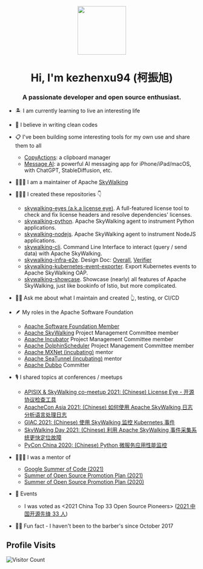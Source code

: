<p align="center">
  <img style="width:8rem; height:auto" src="https://user-images.githubusercontent.com/15965696/138292443-0f9c2c63-12a1-4088-9b0a-6afb39dd37ee.png"/>
</p>

<h1 align="center">Hi, I'm kezhenxu94 (柯振旭)</h1>
<h3 font-size="20" align="center">A passionate developer and open source enthusiast.</h3>

- 🏝 I am currently learning to live an interesting life

- 🧹 I believe in writing clean codes

- 📋 I've been building some interesting tools for my own use and share them to all
  -  [CopyActions](https://copy-actions.github.io): a clipboard manager
  -  [Message AI](https://message-ai.github.io): a powerful AI messaging app for iPhone/iPad/macOS, with ChatGPT, StableDiffusion, etc.

- 🧑🏻‍🔧 I am a maintainer of Apache [SkyWalking](http://github.com/apache/skywalking)

- 👨🏻‍💻 I created these repositories 👇
  - [skywalking-eyes (a.k.a license eye)](http://github.com/apache/skywalking-eyes). A full-featured license tool to check and fix license headers and resolve dependencies' licenses.
  - [skywalking-python](http://github.com/apache/skywalking-python). Apache SkyWalking agent to instrument Python applications.
  - [skywalking-nodejs](http://github.com/apache/skywalking-nodejs). Apache SkyWalking agent to instrument NodeJS applications.
  - [skywalking-cli](http://github.com/apache/skywalking-cli). Command Line Interface to interact (query / send data) with Apache SkyWalking.
  - [skywalking-infra-e2e](http://github.com/apache/skywalking-infra-e2e). Design Doc: [Overall](https://skywalking.apache.org/blog/e2e-design/), [Verifier](https://skywalking.apache.org/blog/2021-02-01-e2e-verifier-design/)
  - [skywalking-kubernetes-event-exporter](https://github.com/apache/skywalking-kubernetes-event-exporter). Export Kubernetes events to Apache SkyWalking OAP.
  - [skywalking-showcase](https://github.com/apache/skywalking-showcase). Showcase (nearly) all features of Apache SkyWalking, just like bookinfo of Istio, but more complicated.

- 🙋🏻 Ask me about what I maintain and created 👆, testing, or CI/CD

- 🪶 My roles in the Apache Software Foundation
  - [Apache Software Foundation Member](https://www.apache.org/foundation/members.html)
  - [Apache SkyWalking](https://skywalking.apache.org) Project Management Committee member
  - [Apache Incubator](https://incubator.apache.org) Project Management Committee member
  - [Apache DolphinScheduler](http://github.com/apache/dolphinscheduler) Project Management Committee member
  - [Apache MXNet (incubating)](http://github.com/apache/incubator-mxnet) mentor
  - [Apache SeaTunnel (incubating)](http://github.com/apache/incubator-seatunnel) mentor
  - [Apache Dubbo](http://github.com/apache/dubbo) Committer

- 🎙 I shared topics at conferences / meetups
  - [APISIX & SkyWalking co-meetup 2021: (Chinese) License Eye - 开源协议检查工具](https://www.bilibili.com/video/BV1Kb4y1a7Gi) 
  - [ApacheCon Asia 2021: (Chinese) 如何使用 Apache SkyWalking 日志分析语言处理日志](https://www.youtube.com/watch?v=-FfI0DPwqjA)
  - [GIAC 2021: (Chinese) 使用 SkyWalking 监控 Kubernetes 事件](https://giac.msup.com.cn/teacher?id=8192)
  - [SkyWalking Day 2021: (Chinese) 利用 Apache SkyWalking 事件采集系统更快定位故障](https://www.bilibili.com/video/BV1NU4y1V7LX)
  - [PyCon China 2020: (Chinese) Python 微服务应用性能监控](https://www.bilibili.com/video/BV1Ry4y167b6/)

- 👨🏼‍🎓 I was a mentor of
  - [Google Summer of Code (2021)](https://summerofcode.withgoogle.com/archive/2021/projects/5224136162410496/)
  - [Summer of Open Source Promotion Plan (2021)](https://summer.iscas.ac.cn/#/org/orgdetail/apacheskywalking?lang=en)
  - [Summer of Open Source Promotion Plan (2020)](https://isrc.iscas.ac.cn/summer2020/#/organisations/apache-sw)

- 📰 Events
  - I was voted as <2021 China Top 33 Open Source Pioneers> ([2021 中国开源先锋 33 人](https://mp.weixin.qq.com/s/ff7PQemQM-rTBR5VuR5vQg))

- 💇🏻 Fun fact - I haven't been to the barber's since October 2017

## Profile Visits

![Visitor Count](https://profile-counter.glitch.me/{kezhenxu94}/count.svg)


